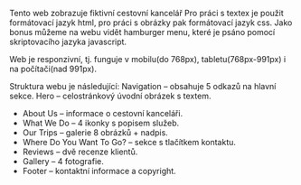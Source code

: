 Tento web zobrazuje fiktivní cestovní kancelář
Pro práci s textex je použit formátovací jazyk html, pro práci s obrázky pak formátovací jazyk css.
Jako bonus můžeme na webu vidět hamburger menu, které je psáno pomocí skriptovacího jazyka javascript.

Web je responzivní, tj. funguje v mobilu(do 768px), tabletu(768px-991px) i  na počítači(nad 991px).

Struktura webu je následující:
Navigation – obsahuje 5 odkazů na hlavní sekce.
 Hero – celostránkový úvodní obrázek s textem.
  - About Us – informace o cestovní kanceláři.
  - What We Do – 4 ikonky s popisem služeb.
  - Our Trips – galerie 8 obrázků + nadpis.
  - Where Do You Want To Go? – sekce s tlačítkem kontaktu.
  - Reviews – dvě recenze klientů.
  - Gallery – 4 fotografie.
  - Footer – kontaktní informace a copyright.
